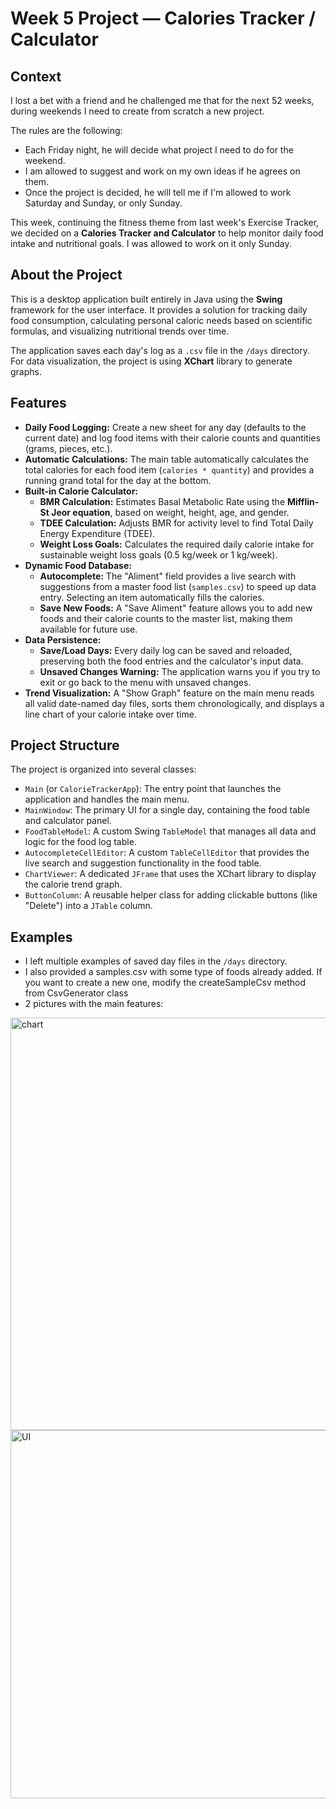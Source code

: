 # Week 5 Project — Calories Tracker / Calculator

## Context

I lost a bet with a friend and he challenged me that for the next 52 weeks, during weekends I need to create from scratch a new project.

The rules are the following:

*   Each Friday night, he will decide what project I need to do for the weekend.
*   I am allowed to suggest and work on my own ideas if he agrees on them.
*   Once the project is decided, he will tell me if I'm allowed to work Saturday and Sunday, or only Sunday.

This week, continuing the fitness theme from last week's Exercise Tracker, we decided on a **Calories Tracker and Calculator** to help monitor daily food intake and nutritional goals. I was allowed to work on it only Sunday.

## About the Project

This is a desktop application built entirely in Java using the **Swing** framework for the user interface. It provides a solution for tracking daily food consumption, calculating personal caloric needs based on scientific formulas, and visualizing nutritional trends over time.

The application saves each day's log as a `.csv` file in the `/days` directory. For data visualization, the project is using **XChart** library to generate graphs.

## Features

*   **Daily Food Logging:** Create a new sheet for any day (defaults to the current date) and log food items with their calorie counts and quantities (grams, pieces, etc.).
*   **Automatic Calculations:** The main table automatically calculates the total calories for each food item (`calories * quantity`) and provides a running grand total for the day at the bottom.
*   **Built-in Calorie Calculator:**
    *   **BMR Calculation:** Estimates Basal Metabolic Rate using the **Mifflin-St Jeor equation**, based on weight, height, age, and gender.
    *   **TDEE Calculation:** Adjusts BMR for activity level to find Total Daily Energy Expenditure (TDEE).
    *   **Weight Loss Goals:** Calculates the required daily calorie intake for sustainable weight loss goals (0.5 kg/week or 1 kg/week).
*   **Dynamic Food Database:**
    *   **Autocomplete:** The "Aliment" field provides a live search with suggestions from a master food list (`samples.csv`) to speed up data entry. Selecting an item automatically fills the calories.
    *   **Save New Foods:** A "Save Aliment" feature allows you to add new foods and their calorie counts to the master list, making them available for future use.
*   **Data Persistence:**
    *   **Save/Load Days:** Every daily log can be saved and reloaded, preserving both the food entries and the calculator's input data.
    *   **Unsaved Changes Warning:** The application warns you if you try to exit or go back to the menu with unsaved changes.
*   **Trend Visualization:** A "Show Graph" feature on the main menu reads all valid date-named day files, sorts them chronologically, and displays a line chart of your calorie intake over time.

## Project Structure

The project is organized into several classes:

*   `Main` (or `CalorieTrackerApp`): The entry point that launches the application and handles the main menu.
*   `MainWindow`: The primary UI for a single day, containing the food table and calculator panel.
*   `FoodTableModel`: A custom Swing `TableModel` that manages all data and logic for the food log table.
*   `AutocompleteCellEditor`: A custom `TableCellEditor` that provides the live search and suggestion functionality in the food table.
*   `ChartViewer`: A dedicated `JFrame` that uses the XChart library to display the calorie trend graph.
*   `ButtonColumn`: A reusable helper class for adding clickable buttons (like "Delete") into a `JTable` column.

## Examples

* I left multiple examples of saved day files in the `/days` directory.
* I also provided a samples.csv with some type of foods already added. If you want to create a new one, modify the createSampleCsv method from CsvGenerator class
* 2 pictures with the main features:
<img width="798" height="660" alt="chart" src="https://github.com/user-attachments/assets/62abfb49-3ca9-4533-a866-e1ca4897b049" />
<img width="1085" height="589" alt="UI" src="https://github.com/user-attachments/assets/534b7e97-c7a6-44db-be2d-268f7d901050" />

